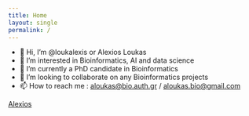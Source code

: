 ```yaml
---
title: Home
layout: single
permalink: /
---
```


- 👋 Hi, I’m @loukalexis or Alexios Loukas
- 👀 I’m interested in Bioinformatics, AI and data science
- 🌱 I’m currently a PhD candidate in Bioinformatics
- 💞️ I’m looking to collaborate on any Bioinformatics projects
- 📫 How to reach me : aloukas@bio.auth.gr / aloukas.bio@gmail.com


[Alexios](alex_loukas.md)

<!---
loukalexis/loukalexis is a ✨ special ✨ repository because its `README.md` (this file) appears on your GitHub profile.
You can click the Preview link to take a look at your changes.
--->
